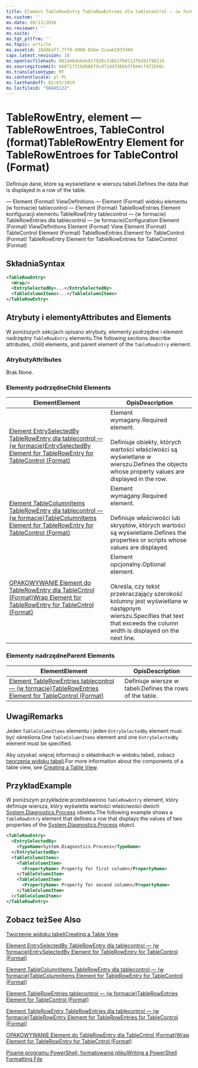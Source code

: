 ```yaml
---
title: Element TableRowEntry TableRowEntroes dla tablecontrol — (w formacie) | Dokumentacja firmy Microsoft
ms.custom: ''
ms.date: 09/13/2016
ms.reviewer: ''
ms.suite: ''
ms.tgt_pltfrm: ''
ms.topic: article
ms.assetid: 18d86af7-7ff9-4968-81be-2caa61937d49
caps.latest.revision: 10
ms.openlocfilehash: 001d46debde61f928c338b2f68112fb201f96216
ms.sourcegitcommit: b6871f21bd666f9cd71dd336bb3f844cf472b56c
ms.translationtype: MT
ms.contentlocale: pl-PL
ms.lasthandoff: 02/03/2019
ms.locfileid: "56845122"
---
```

# <a name="tablerowentry-element-for-tablerowentroes-for-tablecontrol-format"></a><span data-ttu-id="cc451-102">TableRowEntry, element — TableRowEntroes, TableControl (format)</span><span class="sxs-lookup"><span data-stu-id="cc451-102">TableRowEntry Element for TableRowEntroes for TableControl (Format)</span></span>

<span data-ttu-id="cc451-103">Definiuje dane, które są wyświetlane w wierszu tabeli.</span><span class="sxs-lookup"><span data-stu-id="cc451-103">Defines the data that is displayed in a row of the table.</span></span>

<span data-ttu-id="cc451-104">— Element (Format) ViewDefinitions — Element (Format) widoku elementu (w formacie) tablecontrol — Element (Format) TableRowEntries Element konfiguracji elementu TableRowEntry tablecontrol — (w formacie) TableRowEntries dla tablecontrol — (w formacie)</span><span class="sxs-lookup"><span data-stu-id="cc451-104">Configuration Element (Format) ViewDefinitions Element (Format) View Element (Format) TableControl Element (Format) TableRowEntries Element for TableControl (Format) TableRowEntry Element for TableRowEntries for TableControl (Format)</span></span>

## <a name="syntax"></a><span data-ttu-id="cc451-105">Składnia</span><span class="sxs-lookup"><span data-stu-id="cc451-105">Syntax</span></span>

```xml
<TableRowEntry>
  <Wrap/>
  <EntrySelectedBy>...</EntrySelectedBy>
  <TableColumnItems>...</TableColumnItems>
</TableRowEntry>
```

## <a name="attributes-and-elements"></a><span data-ttu-id="cc451-106">Atrybuty i elementy</span><span class="sxs-lookup"><span data-stu-id="cc451-106">Attributes and Elements</span></span>

<span data-ttu-id="cc451-107">W poniższych sekcjach opisano atrybuty, elementy podrzędne i element nadrzędny `TableRowEntry` elementu.</span><span class="sxs-lookup"><span data-stu-id="cc451-107">The following sections describe attributes, child elements, and parent element of the `TableRowEntry` element.</span></span>

### <a name="attributes"></a><span data-ttu-id="cc451-108">Atrybuty</span><span class="sxs-lookup"><span data-stu-id="cc451-108">Attributes</span></span>

<span data-ttu-id="cc451-109">Brak.</span><span class="sxs-lookup"><span data-stu-id="cc451-109">None.</span></span>

### <a name="child-elements"></a><span data-ttu-id="cc451-110">Elementy podrzędne</span><span class="sxs-lookup"><span data-stu-id="cc451-110">Child Elements</span></span>

|<span data-ttu-id="cc451-111">Element</span><span class="sxs-lookup"><span data-stu-id="cc451-111">Element</span></span>|<span data-ttu-id="cc451-112">Opis</span><span class="sxs-lookup"><span data-stu-id="cc451-112">Description</span></span>|
|-------------|-----------------|
|[<span data-ttu-id="cc451-113">Element EntrySelectedBy TableRowEntry dla tablecontrol — (w formacie)</span><span class="sxs-lookup"><span data-stu-id="cc451-113">EntrySelectedBy Element for TableRowEntry for TableControl (Format)</span></span>](./entryselectedby-element-for-tablerowentry-for-tablecontrol-format.md)|<span data-ttu-id="cc451-114">Element wymagany.</span><span class="sxs-lookup"><span data-stu-id="cc451-114">Required element.</span></span><br /><br /> <span data-ttu-id="cc451-115">Definiuje obiekty, których wartości właściwości są wyświetlane w wierszu.</span><span class="sxs-lookup"><span data-stu-id="cc451-115">Defines the objects whose property values are displayed in the row.</span></span>|
|[<span data-ttu-id="cc451-116">Element TableColumnItems TableRowEntry dla tablecontrol — (w formacie)</span><span class="sxs-lookup"><span data-stu-id="cc451-116">TableColumnItems Element for TableRowEntry for TableControl (Format)</span></span>](./tablecolumnitems-element-for-tablerowentry-for-tablecontrol-format.md)|<span data-ttu-id="cc451-117">Element wymagany.</span><span class="sxs-lookup"><span data-stu-id="cc451-117">Required element.</span></span><br /><br /> <span data-ttu-id="cc451-118">Definiuje właściwości lub skryptów, których wartości są wyświetlane.</span><span class="sxs-lookup"><span data-stu-id="cc451-118">Defines the properties or scripts whose values are displayed.</span></span>|
|[<span data-ttu-id="cc451-119">OPAKOWYWANIE Element do TableRowEntry dla TableCntrol (Format)</span><span class="sxs-lookup"><span data-stu-id="cc451-119">Wrap Element for TableRowEntry for TableCntrol (Format)</span></span>](./wrap-element-for-tablerowentry-for-tablecontrl-format.md)|<span data-ttu-id="cc451-120">Element opcjonalny.</span><span class="sxs-lookup"><span data-stu-id="cc451-120">Optional element.</span></span><br /><br /> <span data-ttu-id="cc451-121">Określa, czy tekst przekraczający szerokość kolumny jest wyświetlane w następnym wierszu.</span><span class="sxs-lookup"><span data-stu-id="cc451-121">Specifies that text that exceeds the column width is displayed on the next line.</span></span>|

### <a name="parent-elements"></a><span data-ttu-id="cc451-122">Elementy nadrzędne</span><span class="sxs-lookup"><span data-stu-id="cc451-122">Parent Elements</span></span>

|<span data-ttu-id="cc451-123">Element</span><span class="sxs-lookup"><span data-stu-id="cc451-123">Element</span></span>|<span data-ttu-id="cc451-124">Opis</span><span class="sxs-lookup"><span data-stu-id="cc451-124">Description</span></span>|
|-------------|-----------------|
|[<span data-ttu-id="cc451-125">Element TableRowEntries tablecontrol — (w formacie)</span><span class="sxs-lookup"><span data-stu-id="cc451-125">TableRowEntries Element for TableControl (Format)</span></span>](./tablerowentries-element-for-tablecontrol-format.md)|<span data-ttu-id="cc451-126">Definiuje wiersze w tabeli.</span><span class="sxs-lookup"><span data-stu-id="cc451-126">Defines the rows of the table.</span></span>|

## <a name="remarks"></a><span data-ttu-id="cc451-127">Uwagi</span><span class="sxs-lookup"><span data-stu-id="cc451-127">Remarks</span></span>

<span data-ttu-id="cc451-128">Jeden `TableColumnItems` elementu i jeden `EntrySelectedBy` element musi być określona.</span><span class="sxs-lookup"><span data-stu-id="cc451-128">One `TableColumnItems` element and one `EntrySelectedBy` element must be specified.</span></span>

<span data-ttu-id="cc451-129">Aby uzyskać więcej informacji o składnikach w widoku tabeli, zobacz [tworzenia widoku tabeli](./creating-a-table-view.md).</span><span class="sxs-lookup"><span data-stu-id="cc451-129">For more information about the components of a table view, see [Creating a Table View](./creating-a-table-view.md).</span></span>

## <a name="example"></a><span data-ttu-id="cc451-130">Przykład</span><span class="sxs-lookup"><span data-stu-id="cc451-130">Example</span></span>

<span data-ttu-id="cc451-131">W poniższym przykładzie przedstawiono `TableRowEntry` element, który definiuje wiersza, który wyświetla wartości właściwości dwóch [System.Diagnostics.Process](/dotnet/api/System.Diagnostics.Process) obiektu.</span><span class="sxs-lookup"><span data-stu-id="cc451-131">The following example shows a `TableRowEntry` element that defines a row that displays the values of two properties of the [System.Diagnostics.Process](/dotnet/api/System.Diagnostics.Process) object.</span></span>

```xml
<TableRowEntry>
  <EntrySelectedBy>
    <TypeName>System.Diagnostics.Process</TypeName>
  </EntrySelectedBy>
  <TableColumnItems>
    <TableColumnItem>
      <PropertyName> Property for first column</PropertyName>
    </TableColumnItem>
    <TableColumnItem>
      <PropertyName> Property for second column</PropertyName>
    </TableColumnItem>
  </TableColumnItems>
</TableRowEntry>
```

## <a name="see-also"></a><span data-ttu-id="cc451-132">Zobacz też</span><span class="sxs-lookup"><span data-stu-id="cc451-132">See Also</span></span>

[<span data-ttu-id="cc451-133">Tworzenie widoku tabeli</span><span class="sxs-lookup"><span data-stu-id="cc451-133">Creating a Table View</span></span>](./creating-a-table-view.md)

[<span data-ttu-id="cc451-134">Element EntrySelectedBy TableRowEntry dla tablecontrol — (w formacie)</span><span class="sxs-lookup"><span data-stu-id="cc451-134">EntrySelectedBy Element for TableRowEntry for TableControl (Format)</span></span>](./entryselectedby-element-for-tablerowentry-for-tablecontrol-format.md)

[<span data-ttu-id="cc451-135">Element TableColumnItems TableRowEntry dla tablecontrol — (w formacie)</span><span class="sxs-lookup"><span data-stu-id="cc451-135">TableColumnItems Element for TableRowEntry for TableControl (Format)</span></span>](./tablecolumnitems-element-for-tablerowentry-for-tablecontrol-format.md)

[<span data-ttu-id="cc451-136">Element TableRowEntries tablecontrol — (w formacie)</span><span class="sxs-lookup"><span data-stu-id="cc451-136">TableRowEntries Element for TableControl (Format)</span></span>](./tablerowentries-element-for-tablecontrol-format.md)

[<span data-ttu-id="cc451-137">Element TableRowEntry TableRowEntries dla tablecontrol — (w formacie)</span><span class="sxs-lookup"><span data-stu-id="cc451-137">TableRowEntry Element for TableRowEntries for TableControl (Format)</span></span>](./tablerowentry-element-for-tablerowentroes-for-tablecontrol-format.md)

[<span data-ttu-id="cc451-138">OPAKOWYWANIE Element do TableRowEntry dla TableCntrol (Format)</span><span class="sxs-lookup"><span data-stu-id="cc451-138">Wrap Element for TableRowEntry for TableCntrol (Format)</span></span>](./wrap-element-for-tablerowentry-for-tablecontrl-format.md)

[<span data-ttu-id="cc451-139">Pisanie programu PowerShell, formatowanie pliku</span><span class="sxs-lookup"><span data-stu-id="cc451-139">Writing a PowerShell Formatting File</span></span>](./writing-a-powershell-formatting-file.md)
